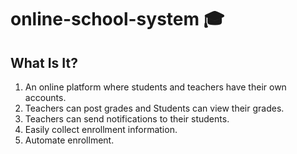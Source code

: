 # online-school-system 🎓

## What Is It?
1. An online platform where students and teachers have their own accounts.
2. Teachers can post grades and Students can view their grades.
3. Teachers can send notifications to their students.
4. Easily collect enrollment information.
5. Automate enrollment.



